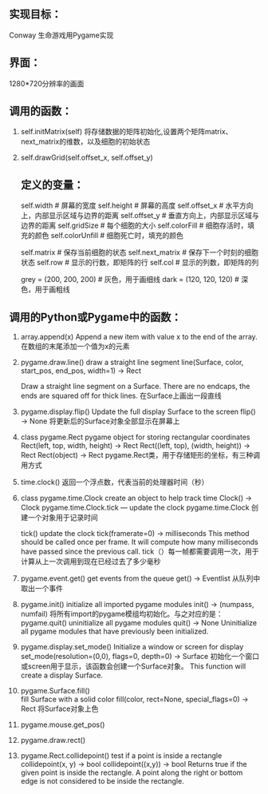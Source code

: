## 实现目标：
Conway 生命游戏用Pygame实现


## 界面：
1280*720分辨率的画面


## 调用的函数：
1. 
    self.initMatrix(self)
    将存储数据的矩阵初始化,设置两个矩阵matrix、next_matrix的维数，以及细胞的初始状态

2. 
    self.drawGrid(self.offset_x, self.offset_y)

    ## 定义的变量：

    self.width     # 屏幕的宽度
    self.height    # 屏幕的高度
    self.offset_x  # 水平方向上，内部显示区域与边界的距离
    self.offset_y  # 垂直方向上，内部显示区域与边界的距离
    self.gridSize  # 每个细胞的大小
    self.colorFill    # 细胞存活时，填充的颜色
    self.colorUnfill  # 细胞死亡时，填充的颜色
    
    self.matrix       # 保存当前细胞的状态
    self.next_matrix  # 保存下一个时刻的细胞状态
    self.row       # 显示的行数，即矩阵的行
    self.col       # 显示的列数，即矩阵的列
    
    grey = (200, 200, 200)    # 灰色，用于画细线
    dark = (120, 120, 120)    # 深色，用于画粗线


## 调用的Python或Pygame中的函数：

1.
    array.append(x)
    Append a new item with value x to the end of the array.
    在数组的末尾添加一个值为x的元素

2. 
    pygame.draw.line()
    draw a straight line segment
    line(Surface, color, start_pos, end_pos, width=1) -> Rect

    Draw a straight line segment on a Surface. There are no endcaps, the ends are squared off for thick lines.
    在Surface上画出一段直线


3. 
    pygame.display.flip()
    Update the full display Surface to the screen
    flip() -> None
    将更新后的Surface对象全部显示在屏幕上

4. 
    class pygame.Rect
    pygame object for storing rectangular coordinates
    Rect(left, top, width, height) -> Rect
    Rect((left, top), (width, height)) -> Rect
    Rect(object) -> Rect
    pygame.Rect类，用于存储矩形的坐标，有三种调用方式   
  
   
5. 
    time.clock()
    返回一个浮点数，代表当前的处理器时间（秒）


6.  
    class pygame.time.Clock
    create an object to help track time
    Clock() -> Clock
    pygame.time.Clock.tick  —   update the clock
    pygame.time.Clock 创建一个对象用于记录时间

    tick()
    update the clock
    tick(framerate=0) -> milliseconds
    This method should be called once per frame. It will compute how many milliseconds have passed since the previous call.
    tick（）每一帧都需要调用一次，用于计算从上一次调用到现在已经过去了多少毫秒


7. 
    pygame.event.get()
    get events from the queue
    get() -> Eventlist
    从队列中取出一个事件


8. 
    pygame.init()
    initialize all imported pygame modules
    init() -> (numpass, numfail)
    将所有import的pygame模组均初始化。与之对应的是：
    pygame.quit()
    uninitialize all pygame modules
    quit() -> None
    Uninitialize all pygame modules that have previously been initialized. 
    
    
9.  
    pygame.display.set_mode()
    Initialize a window or screen for display
    set_mode(resolution=(0,0), flags=0, depth=0) -> Surface
    初始化一个窗口或screen用于显示，该函数会创建一个Surface对象。
    This function will create a display Surface. 
 
 
10. 
    pygame.Surface.fill()   
    fill Surface with a solid color
    fill(color, rect=None, special_flags=0) -> Rect
    将Surface对象上色
    

11. 
    pygame.mouse.get_pos()


12. 
    pygame.draw.rect()


13. 
    pygame.Rect.collidepoint()
    test if a point is inside a rectangle
    collidepoint(x, y) -> bool
    collidepoint((x,y)) -> bool
    Returns true if the given point is inside the rectangle. 
    A point along the right or bottom edge is not considered to be inside the rectangle.
   
   

